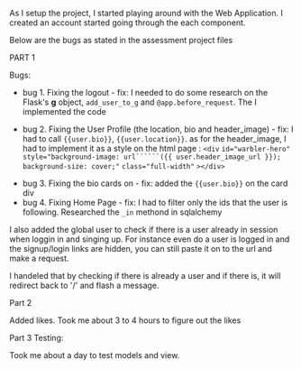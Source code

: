 As I setup the project, I started playing around with the Web Application. I created an account started going through the each component.

Below are the bugs as stated in the assessment project files

PART 1

Bugs:

- bug 1. Fixing the logout - fix: I needed to do some research on the Flask's **g** object, `add_user_to_g` and `@app.before_request`. The I implemented the code

- bug 2. Fixing the User Profile (the location, bio and header_image) - fix: I had to call `{{user.bio}}`, `{{user.location}}`. as for the header_image, I had to implement it as a style on the html page :
  `<div`
  `id="warbler-hero"`
  ` style="background-image: url``````({{ user.header_image_url }}); background-size: cover;" `
  `class="full-width"`
  `></div>`

* bug 3. Fixing the bio cards on - fix: added the `{{user.bio}}` on the card div
* bug 4. Fixing Home Page - fix: I had to filter only the ids that the user is following. Researched the `_in` methond in sqlalchemy

I also added the global user to check if there is a user already in session when loggin in and singing up. For instance even do a user is logged in and the signup/login links are hidden, you can still paste it on to the url and make a request.

I handeled that by checking if there is already a user and if there is, it will redirect back to '/' and flash a message.

Part 2

Added likes. Took me about 3 to 4 hours to figure out the likes

Part 3 Testing:

Took me about a day to test models and view.
